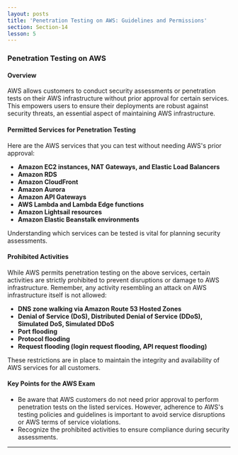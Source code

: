 ```yaml
---
layout: posts
title: 'Penetration Testing on AWS: Guidelines and Permissions'
section: Section-14
lesson: 5
---
```


### Penetration Testing on AWS

#### Overview

AWS allows customers to conduct security assessments or penetration tests on their AWS infrastructure without prior approval for certain services. This empowers users to ensure their deployments are robust against security threats, an essential aspect of maintaining AWS infrastructure.

<!-- pagebreak -->

#### Permitted Services for Penetration Testing

Here are the AWS services that you can test without needing AWS's prior approval:

- **Amazon EC2 instances, NAT Gateways, and Elastic Load Balancers**
- **Amazon RDS**
- **Amazon CloudFront**
- **Amazon Aurora**
- **Amazon API Gateways**
- **AWS Lambda and Lambda Edge functions**
- **Amazon Lightsail resources**
- **Amazon Elastic Beanstalk environments**

Understanding which services can be tested is vital for planning security assessments.

<!-- pagebreak -->

#### Prohibited Activities

While AWS permits penetration testing on the above services, certain activities are strictly prohibited to prevent disruptions or damage to AWS infrastructure. Remember, any activity resembling an attack on AWS infrastructure itself is not allowed:

- **DNS zone walking via Amazon Route 53 Hosted Zones**
- **Denial of Service (DoS), Distributed Denial of Service (DDoS), Simulated DoS, Simulated DDoS**
- **Port flooding**
- **Protocol flooding**
- **Request flooding (login request flooding, API request flooding)**

These restrictions are in place to maintain the integrity and availability of AWS services for all customers.

<!-- pagebreak -->

#### Key Points for the AWS Exam

- Be aware that AWS customers do not need prior approval to perform penetration tests on the listed services. However, adherence to AWS's testing policies and guidelines is important to avoid service disruptions or AWS terms of service violations.
- Recognize the prohibited activities to ensure compliance during security assessments.

---
